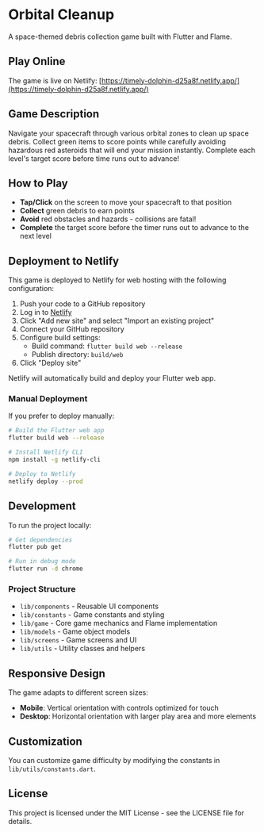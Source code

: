 # Orbital Cleanup

A space-themed debris collection game built with Flutter and Flame.

## Play Online

The game is live on Netlify: [https://timely-dolphin-d25a8f.netlify.app/](https://timely-dolphin-d25a8f.netlify.app/)

## Game Description

Navigate your spacecraft through various orbital zones to clean up space debris. Collect green items to score points while carefully avoiding hazardous red asteroids that will end your mission instantly. Complete each level's target score before time runs out to advance!

## How to Play

- **Tap/Click** on the screen to move your spacecraft to that position
- **Collect** green debris to earn points
- **Avoid** red obstacles and hazards - collisions are fatal!
- **Complete** the target score before the timer runs out to advance to the next level

## Deployment to Netlify

This game is deployed to Netlify for web hosting with the following configuration:

1. Push your code to a GitHub repository
2. Log in to [Netlify](https://netlify.com)
3. Click "Add new site" and select "Import an existing project"
4. Connect your GitHub repository
5. Configure build settings:
   - Build command: `flutter build web --release`
   - Publish directory: `build/web`
6. Click "Deploy site"

Netlify will automatically build and deploy your Flutter web app.

### Manual Deployment

If you prefer to deploy manually:

```bash
# Build the Flutter web app
flutter build web --release

# Install Netlify CLI
npm install -g netlify-cli

# Deploy to Netlify
netlify deploy --prod
```

## Development

To run the project locally:

```bash
# Get dependencies
flutter pub get

# Run in debug mode
flutter run -d chrome
```

### Project Structure

- `lib/components` - Reusable UI components
- `lib/constants` - Game constants and styling
- `lib/game` - Core game mechanics and Flame implementation 
- `lib/models` - Game object models
- `lib/screens` - Game screens and UI
- `lib/utils` - Utility classes and helpers

## Responsive Design

The game adapts to different screen sizes:
- **Mobile**: Vertical orientation with controls optimized for touch
- **Desktop**: Horizontal orientation with larger play area and more elements

## Customization

You can customize game difficulty by modifying the constants in `lib/utils/constants.dart`.

## License

This project is licensed under the MIT License - see the LICENSE file for details.
